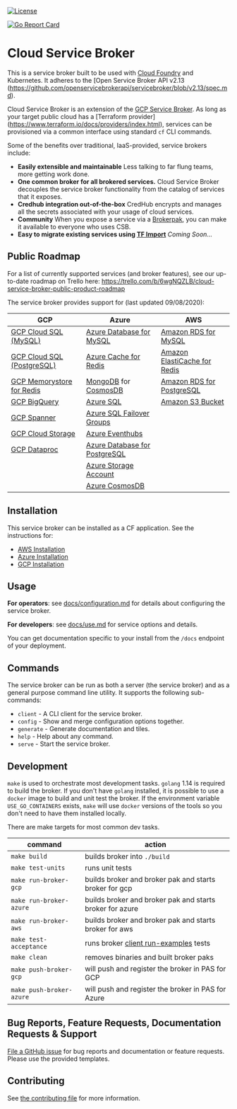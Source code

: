 [![License](https://img.shields.io/badge/license-Apache%202.0-blue.svg)](https://opensource.org/licenses/Apache-2.0)

[![Go Report Card](https://goreportcard.com/badge/github.com/pivotal/cloud-service-broker)](https://goreportcard.com/report/github.com/pivotal/cloud-service-broker)

# Cloud Service Broker

This is a service broker built to be used with [Cloud Foundry](https://docs.cloudfoundry.org/services/overview.html) and Kubernetes. It adheres to the [Open Service Broker API v2.13 (https://github.com/openservicebrokerapi/servicebroker/blob/v2.13/spec.md).

Cloud Service Broker is an extension of the [GCP Service Broker](https://github.com/GoogleCloudPlatform/gcp-service-broker). As long as your target public cloud has a [Terraform provider] (https://www.terraform.io/docs/providers/index.html), services can be provisioned via a common interface using standard `cf` CLI commands.

Some of the benefits over traditional, IaaS-provided, service brokers include: 
- **Easily extensible and maintainable** Less talking to far flung teams, more getting work done. 
- **One common broker for all brokered services.** Cloud Service Broker decouples the service broker functionality from the catalog of services that it exposes.
- **Credhub integration out-of-the-box** CredHub encrypts and manages all the secrets associated with your usage of cloud services.
- **Community** When you expose a service via a [Brokerpak](https://github.com/pivotal/cloud-service-broker/blob/master/docs/brokerpak-intro.md), you can make it available to everyone who uses CSB.
- **Easy to migrate existing services using [TF Import](https://www.terraform.io/docs/import/index.html)** *Coming Soon...*

## Public Roadmap
For a list of currently supported services (and broker features), see our up-to-date roadmap on Trello here: https://trello.com/b/6wgNQZLB/cloud-service-broker-public-product-roadmap

The service broker provides support for (last updated 09/08/2020):	

| GCP | Azure | AWS |	
|-----|-------| ----|	
|[GCP Cloud SQL (MySQL)](https://cloud.google.com/sql/)|[Azure Database for MySQL](https://azure.microsoft.com/en-us/services/mysql/?&ef_id=EAIaIQobChMImtPm8_DK5wIVgf5kCh1lEAqOEAAYASABEgIwjfD_BwE:G:s&OCID=AID2000128_SEM_VfuRONbO&MarinID=VfuRONbO_307794721357_azure%20mysql_e_c_Qml9BhwJ_46775457259_kwd-310296951725&lnkd=Google_Azure_Brand&gclid=EAIaIQobChMImtPm8_DK5wIVgf5kCh1lEAqOEAAYASABEgIwjfD_BwE)|[Amazon RDS for MySQL](https://aws.amazon.com/rds/mysql/)|	
|[GCP Cloud SQL (PostgreSQL)](https://cloud.google.com/sql/)|[Azure Cache for Redis](https://azure.microsoft.com/en-us/services/cache/?&ef_id=EAIaIQobChMIzc-t2vHK5wIVsh-tBh3Z8wteEAAYASAAEgJ0cvD_BwE:G:s&OCID=AID2000128_SEM_SeUFPHct&MarinID=SeUFPHct_287547165334_azure%20redis_e_c__46775456859_kwd-310342681850&lnkd=Google_Azure_Brand&gclid=EAIaIQobChMIzc-t2vHK5wIVsh-tBh3Z8wteEAAYASAAEgJ0cvD_BwE)|[Amazon ElastiCache for Redis](https://aws.amazon.com/elasticache/redis/?nc=sn&loc=2&dn=1)|	
|[GCP Memorystore for Redis](https://cloud.google.com/memorystore/docs/redis/)|[MongoDB](https://docs.microsoft.com/en-us/azure/cosmos-db/mongodb-introduction) for [CosmosDB](https://azure.microsoft.com/en-us/services/cosmos-db/)|[Amazon RDS for PostgreSQL](https://aws.amazon.com/rds/postgresql/)|	
|[GCP BigQuery](https://cloud.google.com/bigquery/)|[Azure SQL](https://docs.microsoft.com/en-us/azure/sql-database/)|[Amazon S3 Bucket](https://aws.amazon.com/s3/)|	
|[GCP Spanner](https://cloud.google.com/spanner/)|[Azure SQL Failover Groups](https://docs.microsoft.com/en-us/azure/sql-database/sql-database-auto-failover-group/)||	
|[GCP Cloud Storage](https://cloud.google.com/storage/)|[Azure Eventhubs](https://azure.microsoft.com/en-us/services/event-hubs/)||	
|[GCP Dataproc](https://cloud.google.com/dataproc/docs/overview/)|[Azure Database for PostgreSQL](https://azure.microsoft.com/en-us/services/postgresql)||	
||[Azure Storage Account](https://docs.microsoft.com/en-us/azure/storage/common/storage-account-overview)||	
||[Azure CosmosDB](https://azure.microsoft.com/en-us/services/cosmos-db/)||	


## Installation

This service broker can be installed as a CF application. See the instructions for:

- [AWS Installation](./docs/aws-installation.md)
- [Azure Installation](./docs/azure-installation.md) 
- [GCP Installation](./docs/gcp-installation.md) 

## Usage

**For operators**: see [docs/configuration.md](./docs/configuration.md) for details about configuring the service broker.

**For developers**: see [docs/use.md](./docs/use.md) for service options and details.

You can get documentation specific to your install from the `/docs` endpoint of your deployment.

## Commands

The service broker can be run as both a server (the service broker) and as a general purpose command line utility.
It supports the following sub-commands:

 * `client` - A CLI client for the service broker.
 * `config` - Show and merge configuration options together.
 * `generate` - Generate documentation and tiles.
 * `help` - Help about any command.
 * `serve` - Start the service broker.

## Development

`make` is used to orchestrate most development tasks. 
`golang` 1.14 is required to build the broker. If you don't have `golang` installed, it is possible to use a `docker` image to build and unit test the broker. If the environment variable `USE_GO_CONTAINERS` exists, `make` will use `docker` versions of the tools so you don't need to have them installed locally. 

There are make targets for most common dev tasks. 

| command | action |
|---------|--------|
`make build` | builds broker into `./build`
`make test-units` | runs unit tests
`make run-broker-gcp` | builds broker and broker pak and starts broker for gcp
`make run-broker-azure` | builds broker and broker pak and starts broker for azure
`make run-broker-aws` | builds broker and broker pak and starts broker for aws
`make test-acceptance` | runs broker [client run-examples](./TESTING.md) tests
`make clean` | removes binaries and built broker paks
`make push-broker-gcp` | will push and register the broker in PAS for GCP
`make push-broker-azure` | will push and register the broker in PAS for Azure

## Bug Reports, Feature Requests, Documentation Requests & Support

[File a GitHub issue](https://github.com/pivotal/cloud-service-broker/issues) for bug reports and documentation or feature requests. Please use the provided templates.  

## Contributing

See [the contributing file](https://github.com/pivotal/cloud-service-broker/blob/master/CONTRIBUTING.md) for more information. 
